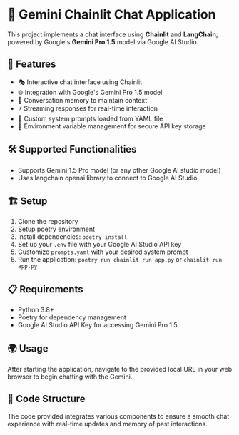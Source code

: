 # 🚀 Gemini Chainlit Chat Application

This project implements a chat interface using **Chainlit** and **LangChain**, powered by Google's **Gemini Pro 1.5** model via Google AI Studio.

## 🌟 Features

- 🎭 Interactive chat interface using Chainlit
- 🌐 Integration with Google's Gemini Pro 1.5 model
- 🧠 Conversation memory to maintain context
- ⚡ Streaming responses for real-time interaction
- 📝 Custom system prompts loaded from YAML file
- 🔐 Environment variable management for secure API key storage

## 🛠️ Supported Functionalities

- Supports Gemini 1.5 Pro model (or any other Google AI studio model)
- Uses langchain openai library to connect to Google AI Studio

## 🏗️ Setup

1. Clone the repository
2. Setup poetry environment
3. Install dependencies: `poetry install`
4. Set up your `.env` file with your Google AI Studio API key
5. Customize `prompts.yaml` with your desired system prompt
6. Run the application: `poetry run chainlit run app.py` or `chainlit run app.py`

## 📋 Requirements

- Python 3.8+
- Poetry for dependency management
- Google AI Studio API Key for accessing Gemini Pro 1.5

## 🌍 Usage

After starting the application, navigate to the provided local URL in your web browser to begin chatting with the Gemini.

## 📄 Code Structure

The code provided integrates various components to ensure a smooth chat experience with real-time updates and memory of past interactions. 
